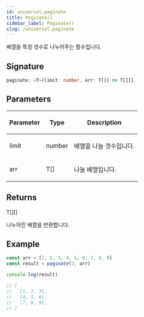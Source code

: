```yaml
---
id: universal.paginate
title: Paginate()
sidebar_label: Paginate()
slug: /universal.paginate
---
```






배열을 특정 갯수로 나누어주는 함수입니다.

## Signature

```typescript
paginate: <T>(limit: number, arr: T[]) => T[][]
```

## Parameters

<table><thead><tr><th>

Parameter


</th><th>

Type


</th><th>

Description


</th></tr></thead>
<tbody><tr><td>

limit


</td><td>

number


</td><td>

배열을 나눌 갯수입니다.


</td></tr>
<tr><td>

arr


</td><td>

T[]


</td><td>

나눌 배열입니다.


</td></tr>
</tbody></table>

## Returns

T[][]

나누어진 배열을 반환합니다.

## Example


```ts
const arr = [1, 2, 3, 4, 5, 6, 7, 8, 9]
const result = paginate(3, arr)

console.log(result)

// [
//   [1, 2, 3],
//   [4, 5, 6],
//   [7, 8, 9],
// ]
```

